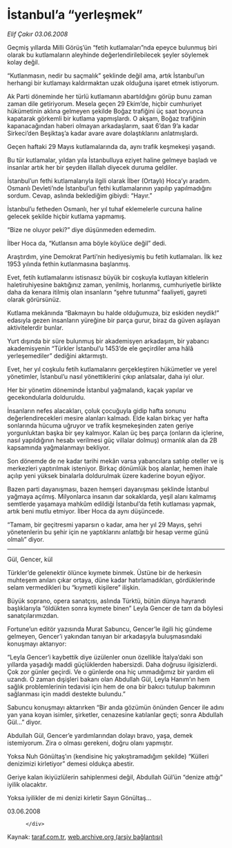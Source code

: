 # İstanbul’a “yerleşmek”

*Elif Çakır 03.06.2008*

<div class="yazi">Geçmiş yıllarda Milli Görüş’ün “fetih kutlamaları”nda epeyce bulunmuş biri olarak bu kutlamaların aleyhinde değerlendirilebilecek şeyler söylemek kolay değil.

“Kutlanmasın, nedir bu saçmalık” şeklinde değil ama, artık İstanbul’un herhangi bir kutlamayı kaldırmaktan uzak olduğuna işaret etmek istiyorum. 

Ak Parti döneminde her türlü kutlamanın abartıldığını görüp bunu zaman zaman dile getiriyorum. Mesela geçen 29 Ekim’de, hiçbir cumhuriyet hükümetinin aklına gelmeyen şekilde Boğaz trafiğini üç saat boyunca kapatarak görkemli bir kutlama yapmışlardı. O akşam, Boğaz trafiğinin kapanacağından haberi olmayan arkadaşlarım, saat 6’dan 9’a kadar Sirkeci’den Beşiktaş’a kadar avare avare dolaştıklarını anlatmışlardı. 

Geçen haftaki 29 Mayıs kutlamalarında da, aynı trafik keşmekeşi yaşandı.
 
Bu tür kutlamalar, yıldan yıla İstanbulluya eziyet haline gelmeye başladı ve insanlar artık her bir şeyden illallah diyecek duruma geldiler.

İstanbul’un fethi kutlamalarıyla ilgili olarak İlber (Ortaylı) Hoca’yı aradım. Osmanlı Devleti’nde İstanbul’un fethi kutlamalarının yapılıp yapılmadığını sordum. Cevap, aslında beklediğim gibiydi: “Hayır.” 

İstanbul’u fetheden Osmanlı, her yıl tuhaf eklemelerle curcuna haline gelecek şekilde hiçbir kutlama yapmamış.

“Bize ne oluyor peki?” diye düşünmeden edemedim.

İlber Hoca da, “Kutlansın ama böyle köylüce değil” dedi.

Araştırdım, yine Demokrat Parti’nin hediyesiymiş bu fetih kutlamaları. İlk kez 1953 yılında fethin kutlanmasına başlanmış.

Evet, fetih kutlamalarını istisnasız büyük bir coşkuyla kutlayan kitlelerin haletiruhiyesine baktığınız zaman, yenilmiş, horlanmış, cumhuriyetle birlikte daha da kenara itilmiş olan insanların “şehre tutunma” faaliyeti, gayreti olarak görürsünüz.

Kutlama mekânında “Bakmayın bu halde olduğumuza, biz eskiden neydik!” edasıyla gezen insanların yüreğine bir parça gurur, biraz da güven aşılayan aktivitelerdir bunlar.

Yurt dışında bir süre bulunmuş bir akademisyen arkadaşım, bir yabancı akademisyenin “Türkler İstanbul’u 1453’de ele geçirdiler ama hâlâ yerleşemediler” dediğini aktarmıştı.

Evet, her yıl coşkulu fetih kutlamalarını gerçekleştiren hükümetler ve yerel yönetimler, İstanbul’u nasıl yönettiklerini çıkıp anlatsalar, daha iyi olur. 

Her bir yönetim döneminde İstanbul yağmalandı, kaçak yapılar ve gecekondularla dolduruldu.

İnsanların nefes alacakları, çoluk çocuğuyla gidip hafta sonunu değerlendirecekleri mesire alanları kalmadı. Elde kalan birkaç yer hafta sonlarında hücuma uğruyor ve trafik keşmekeşinden zaten geriye yorgunluktan başka bir şey kalmıyor. Kalan üç beş parça (onların da içlerine, nasıl yapıldığının hesabı verilmesi güç villalar dolmuş) ormanlık alan da 2B kapsamında yağmalanmayı bekliyor. 

Son dönemde de ne kadar tarihi mekân varsa yabancılara satılıp oteller ve iş merkezleri yaptırılmak isteniyor. Birkaç dönümlük boş alanlar, hemen ihale açılıp yeni yüksek binalarla doldurulmak üzere kaderine boyun eğiyor.

Bazen parti dayanışması, bazen hemşeri dayanışması şeklinde İstanbul yağmaya açılmış.
Milyonlarca insanın dar sokaklarda, yeşil alanı kalmamış semtlerde yaşamaya mahkûm edildiği İstanbul’da fetih kutlaması yapmak, artık beni mutlu etmiyor.
İlber Hoca da aynı düşüncede.

“Tamam, bir geçitresmi yaparsın o kadar, ama her yıl 29 Mayıs, şehri yönetenlerin bu şehir için ne yaptıklarını anlattığı bir hesap verme günü olmalı” diyor.


* * *

Gül, Gencer, kül

Türkler’de gelenektir ölünce kıymete binmek. 
Üstüne bir de herkesin muhteşem anıları çıkar ortaya, düne kadar hatırlamadıkları, gördüklerinde selam vermedikleri bu “kıymetli kişilere” ilişkin.

Büyük soprano, opera sanatçısı, aslında Türktü, bütün dünya hayrandı başlıklarıyla “öldükten sonra kıymete binen” Leyla Gencer de tam da böylesi sanatçılarımızdan.

Fortune’un editör yazısında Murat Sabuncu, Gencer’le ilgili hiç gündeme gelmeyen, Gencer’i yakından tanıyan bir arkadaşıyla buluşmasındaki konuşmayı aktarıyor:

“Leyla Gencer’i kaybettik diye üzülenler onun özellikle İtalya’daki son yıllarda yaşadığı maddi güçlüklerden habersizdi. Daha doğrusu ilgisizlerdi. Çok zor günler geçirdi. Ve o günlerde ona hiç ummadığımız bir yardım eli uzandı. O zaman dışişleri bakanı olan Abdullah Gül, Leyla Hanım’ın hem sağlık problemlerinin tedavisi için hem de ona bir bakıcı tutulup bakımının sağlanması için maddi destekte bulundu.”

Sabuncu konuşmayı aktarırken “Bir anda gözümün önünden Gencer ile adını yan yana koyan isimler, şirketler, cenazesine katılanlar geçti; sonra Abdullah Gül...” diyor.

Abdullah Gül, Gencer’e yardımlarından dolayı bravo, yaşa, demek istemiyorum. Zira o olması gerekeni, doğru olanı yapmıştır.

Yoksa Nuh Gönültaş’ın (kendisine hiç yakıştıramadığım şekilde) “Külleri denizimizi kirletiyor” demesi oldukça abestir.

Geriye kalan ikiyüzlülerin sahiplenmesi değil, Abdullah Gül’ün “denize attığı” iyilik olacaktır.

Yoksa iyilikler de mi denizi kirletir Sayın Gönültaş...

03.06.2008
                                    
          
          
          
          </div>

Kaynak: [taraf.com.tr](http://www.taraf.com.tr/elif-cakir/makale-istanbula-yerlesmek.htm), [web.archive.org (arşiv bağlantısı)](http://web.archive.org/web/20130708103804/http://www.taraf.com.tr/elif-cakir/makale-istanbula-yerlesmek.htm)
